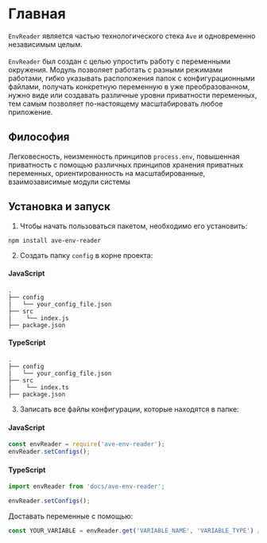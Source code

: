 # Главная

`EnvReader` является частью технологического стека `Ave` и одновременно независимым целым. <br/> <br/>
`EnvReader` был создан с целью упростить работу с переменными окружения. Модуль позволяет работать с разными режимами работами,
гибко указывать расположения папок с конфигурационными файлами, получать конкретную переменную в уже преобразованном, нужно виде
или создавать различные уровни приватности переменных, тем самым позволяет по-настоящему масштабировать любое приложение.

## Философия
Легковесность, неизменность принципов `process.env`, повышенная приватность с помощью
различных принципов хранения приватных переменных, ориентированность на масштабированные, взаимозависимые модули системы

## Установка и запуск
1. Чтобы начать пользоваться пакетом, необходимо его установить:
```
npm install ave-env-reader
```

2. Создать папку `config` в корне проекта:

<!-- tabs:start -->
#### **JavaScript**

```
.
├── config
|   └── your_config_file.json
├── src
|    └── index.js
├── package.json
```

#### **TypeScript**
```
.
├── config
|   └── your_config_file.json
├── src
|    └── index.ts
├── package.json
```
<!-- tabs:end -->

3. Записать все файлы конфигурации, которые находятся в папке:

<!-- tabs:start -->
#### **JavaScript**

```javascript
const envReader = require('ave-env-reader');
envReader.setConfigs();
```

#### **TypeScript**

```typescript
import envReader from 'docs/ave-env-reader';

envReader.setConfigs();
```
<!-- tabs:end -->

Доставать переменные с помощью:
```typescript
const YOUR_VARIABLE = envReader.get('VARIABLE_NAME', 'VARIABLE_TYPE') // VARIABLE_TYPE может быть string, number or boolean
```


